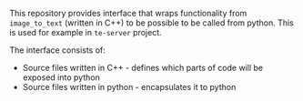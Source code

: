 This repository provides interface that wraps functionality from `image_to_text` (written in C++) to be possible to be called from python. This is used for example in `te-server` project. 

The interface consists of:
- Source files written in C++ - defines which parts of code will be exposed into python
- Source files written in python - encapsulates it to python